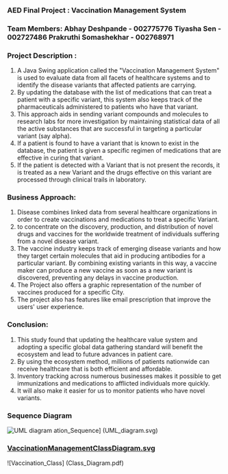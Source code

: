 ### AED Final Project : Vaccination Management System

### Team Members: Abhay Deshpande - 002775776 Tiyasha Sen - 002727486 Prakruthi Somashekhar - 002768971

### Project Description :

1. A Java Swing application called the "Vaccination Management System" is used to evaluate data from all facets of healthcare systems and to identify the disease variants that affected patients are carrying.
2. By updating the database with the list of medications that can treat a patient with a specific variant, this system also keeps track of the pharmaceuticals administered to patients who have that variant.
3. This approach aids in sending variant compounds and molecules to research labs for more investigation by maintaining statistical data of all the active substances that are successful in targeting a particular variant (say alpha).
4. If a patient is found to have a variant that is known to exist in the database, the patient is given a specific regimen of medications that are effective in curing that variant.
5. If the patient is detected with a Variant that is not present the records, it is treated as a new Variant and the drugs effective on this variant are processed through clinical trails in laboratory.

### Business Approach:

1. Disease combines linked data from several healthcare organizations in order to create vaccinations and medications to treat a specific Variant.
2. to concentrate on the discovery, production, and distribution of novel drugs and vaccines for the worldwide treatment of individuals suffering from a novel disease variant.
3. The vaccine industry keeps track of emerging disease variants and how they target certain molecules that aid in producing antibodies for a particular variant. By combining existing variants in this way, a vaccine maker can produce a new vaccine as soon as a new variant is discovered, preventing any delays in vaccine production.
4. The Project also offers a graphic representation of the number of vaccines produced for a specific City.
5. The project also has features like email prescription that improve the users' user experience.

### Conclusion:

1. This study found that updating the healthcare value system and adopting a specific global data gathering standard will benefit the ecosystem and lead to future advances in patient care.
2. By using the ecosystem method, millions of patients nationwide can receive healthcare that is both efficient and affordable.
3. Inventory tracking across numerous businesses makes it possible to get immunizations and medications to afflicted individuals more quickly.
4. It will also make it easier for us to monitor patients who have novel variants.

### Sequence Diagram

![UML diagram](https://user-images.githubusercontent.com/20876434/206961425-e3f47afc-cf8f-4e06-936a-610ec8de715f.svg)
ation_Sequence] (UML_diagram.svg)

### [VaccinationManagementClassDiagram.svg](https://www.mediafire.com/view/ox4w6bvz1y4285s)

![Vaccination_Class] (Class_Diagram.pdf)
